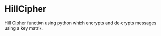 # HillCipher
Hill Cipher function using python which encrypts and de-crypts messages using a key matrix. 
